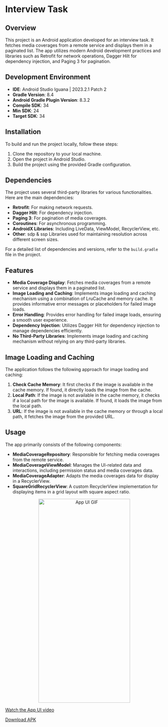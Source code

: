 # Interview Task

## Overview
This project is an Android application developed for an interview task. It fetches media coverages from a remote service and displays them in a paginated list. The app utilizes modern Android development practices and libraries such as Retrofit for network operations, Dagger Hilt for dependency injection, and Paging 3 for pagination.

## Development Environment
- **IDE**: Android Studio Iguana | 2023.2.1 Patch 2
- **Gradle Version**: 8.4
- **Android Gradle Plugin Version**: 8.3.2
- **Compile SDK**: 34
- **Min SDK**: 24
- **Target SDK**: 34

## Installation
To build and run the project locally, follow these steps:
1. Clone the repository to your local machine.
2. Open the project in Android Studio.
3. Build the project using the provided Gradle configuration.

## Dependencies
The project uses several third-party libraries for various functionalities. Here are the main dependencies:
- **Retrofit**: For making network requests.
- **Dagger Hilt**: For dependency injection.
- **Paging 3**: For pagination of media coverages.
- **Coroutines**: For asynchronous programming.
- **AndroidX Libraries**: Including LiveData, ViewModel, RecyclerView, etc.
- **Other**: sdp & ssp Libraries used for maintaining resolution across different screen sizes.

For a detailed list of dependencies and versions, refer to the `build.gradle` file in the project.

## Features

- **Media Coverage Display**: Fetches media coverages from a remote service and displays them in a paginated list.
- **Image Loading and Caching**: Implements image loading and caching mechanism using a combination of LruCache and memory cache. It provides informative error messages or placeholders for failed image loads.
- **Error Handling**: Provides error handling for failed image loads, ensuring a smooth user experience.
- **Dependency Injection**: Utilizes Dagger Hilt for dependency injection to manage dependencies efficiently.
- **No Third-Party Libraries**: Implements image loading and caching mechanism without relying on any third-party libraries.

## Image Loading and Caching
The application follows the following approach for image loading and caching:
1. **Check Cache Memory**: It first checks if the image is available in the cache memory. If found, it directly loads the image from the cache.
2. **Local Path**: If the image is not available in the cache memory, it checks if a local path for the image is available. If found, it loads the image from the local path.
3. **URL**: If the image is not available in the cache memory or through a local path, it fetches the image from the provided URL.

## Usage
The app primarily consists of the following components:
- **MediaCoverageRepository**: Responsible for fetching media coverages from the remote service.
- **MediaCoverageViewModel**: Manages the UI-related data and interactions, including permission status and media coverages data.
- **MediaCoverageAdapter**: Adapts the media coverages data for display in a RecyclerView.
- **SquareGridRecyclerView**: A custom RecyclerView implementation for displaying items in a grid layout with square aspect ratio.

<p align="center" width="292" height="648">
  <img src="https://github.com/mr-lonewolfer/InterviewTask/raw/master/doc/AppUI.gif" alt="App UI GIF" width="292" height="648">
</p>


[Watch the App UI video](https://github.com/mr-lonewolfer/InterviewTask/blob/master/doc/AppUI.mp4)

[Download APK](https://github.com/mr-lonewolfer/InterviewTask/raw/master/doc/interviewTaskByNimesh_Debug.apk)

